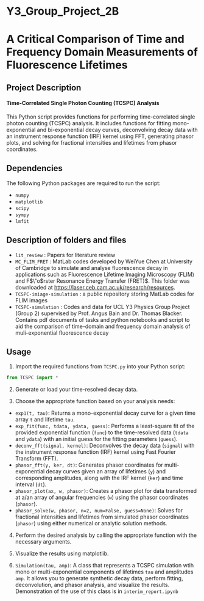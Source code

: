 # Y3_Group_Project_2B
# A Critical Comparison of Time and Frequency Domain Measurements of Fluorescence Lifetimes

## Project Description

#### Time-Correlated Single Photon Counting (TCSPC) Analysis

This Python script provides functions for performing time-correlated single photon counting (TCSPC) analysis. It includes functions for fitting mono-exponential and bi-exponential decay curves, deconvolving decay data with an instrument response function (IRF) kernel using FFT, generating phasor plots, and solving for fractional intensities and lifetimes from phasor coordinates.

## Dependencies

The following Python packages are required to run the script:
- `numpy`
- `matplotlib`
- `scipy`
- `sympy`
- `lmfit`

## Description of folders and files

- `lit_review` : Papers for literature review
- `MC_FLIM_FRET` : MatLab codes developed by WeiYue Chen at University of Cambridge to simulate and analyse fluorescence decay in applications such as Fluorescence Lifetime Imaging Microscopy (FLIM) and F$\"o$rster Resonance Energy Transfer (FRET)$. This folder was downloaded at https://laser.ceb.cam.ac.uk/research/resources.
- `TCSPC-imiage-simulation` : a public repository storing MatLab codes for FLIM images
- `TCSPC-simulation` : Codes and data for UCL Y3 Physics Group Project (Group 2) supervised by Prof. Angus Bain and Dr. Thomas Blacker. Contains pdf documents of tasks and python notebooks and script to aid the comparison of time-domain and frequency domain analysis of muli-exponential fluorescence decay
## Usage

1. Import the required functions from `TCSPC.py` into your Python script:

```python
from TCSPC import *
```

2. Generate or load your time-resolved decay data.

3. Choose the appropriate function based on your analysis needs:

- `exp1(t, tau)`: Returns a mono-exponential decay curve for a given time array `t` and lifetime `tau`.
- `exp_fit(func, tdata, ydata, guess)`: Performs a least-square fit of the provided exponential function (`func`) to the time-resolved data (`tdata` and `ydata`) with an initial guess for the fitting parameters (`guess`).
- `deconv_fft(signal, kernel)`: Deconvolves the decay data (`signal`) with the instrument response function (IRF) kernel using Fast Fourier Transform (FFT).
- `phasor_fft(y, ker, dt)`: Generates phasor coordinates for multi-exponential decay curves given an array of lifetimes (`y`) and corresponding amplitudes, along with the IRF kernel (`ker`) and time interval (`dt`).
- `phasor_plot(ax, w, phasor)`: Creates a phasor plot for data transformed at a/an array of angular frequencies (`w`) using the phasor coordinates (`phasor`).
- `phasor_solve(w, phasor, n=2, num=False, guess=None)`: Solves for fractional intensities and lifetimes from simulated phasor coordinates (`phasor`) using either numerical or analytic solution methods.

4. Perform the desired analysis by calling the appropriate function with the necessary arguments.

5. Visualize the results using matplotlib.

6. `Simulation(tau, amp)`: A class that represents a TCSPC simulation wtih mono or multi-exponential components of lifetimes `tau` and amplitudes `amp`. It allows you to generate synthetic decay data, perform fitting, deconvolution, and phasor analysis, and visualize the results. Demonstration of the use of this class is in `interim_report.ipynb`

